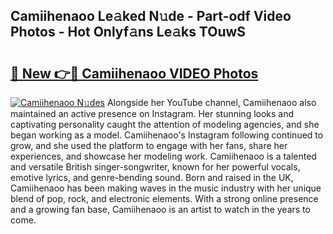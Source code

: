 ## Camiihenaoo Le𝚊ked N𝚞de - Part-odf Video Photos - Hot Onlyf𝚊ns Le𝚊ks TOuwS

# <h2><a href="http://ab70254.deff.icu/?id=Camiihenaoo">🔗 New 👉🔴 Camiihenaoo VIDEO Photos</a></h2>

[![Camiihenaoo N𝚞des](https://i.imgur.com/rIISA9y.gif)](http://ab70254.deff.icu/?id=Camiihenaoo)
Alongside her YouTube channel, Camiihenaoo also maintained an active presence on Instagram. Her stunning looks and captivating personality caught the attention of modeling agencies, and she began working as a model. Camiihenaoo's Instagram following continued to grow, and she used the platform to engage with her fans, share her experiences, and showcase her modeling work. Camiihenaoo is a talented and versatile British singer-songwriter, known for her powerful vocals, emotive lyrics, and genre-bending sound. Born and raised in the UK, Camiihenaoo has been making waves in the music industry with her unique blend of pop, rock, and electronic elements. With a strong online presence and a growing fan base, Camiihenaoo is an artist to watch in the years to come.
